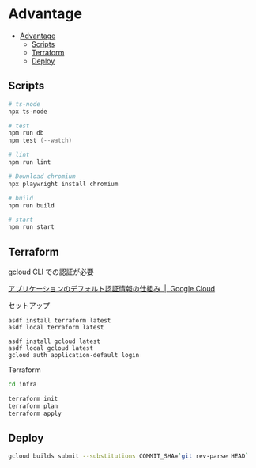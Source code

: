 # Advantage

- [Advantage](#advantage)
  - [Scripts](#scripts)
  - [Terraform](#terraform)
  - [Deploy](#deploy)

## Scripts

```zsh
# ts-node
npx ts-node

# test
npm run db
npm test (--watch)

# lint
npm run lint

# Download chromium
npx playwright install chromium

# build
npm run build

# start
npm run start
```

## Terraform

gcloud CLI での認証が必要

[アプリケーションのデフォルト認証情報の仕組み  \|  Google Cloud](https://cloud.google.com/docs/authentication/application-default-credentials#personal)

セットアップ

```
asdf install terraform latest
asdf local terraform latest

asdf install gcloud latest
asdf local gcloud latest
gcloud auth application-default login
```

Terraform

```zsh
cd infra

terraform init
terraform plan
terraform apply
```

## Deploy

```zsh
gcloud builds submit --substitutions COMMIT_SHA=`git rev-parse HEAD`
```
